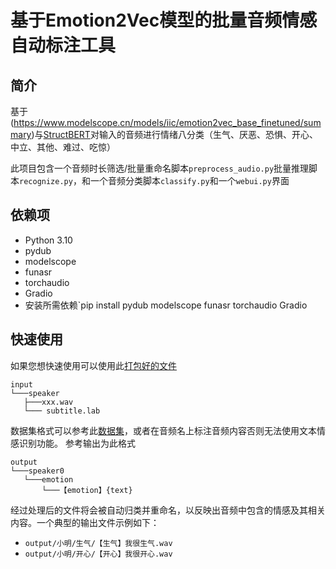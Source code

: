 # 基于Emotion2Vec模型的批量音频情感自动标注工具
## 简介
基于(https://www.modelscope.cn/models/iic/emotion2vec_base_finetuned/summary)与[StructBERT](https://www.modelscope.cn/models/iic/nlp_structbert_emotion-classification_chinese-base/summary)对输入的音频进行情绪八分类（生气、厌恶、恐惧、开心、中立、其他、难过、吃惊）

此项目包含一个音频时长筛选/批量重命名脚本`preprocess_audio.py`批量推理脚本`recognize.py`，和一个音频分类脚本`classify.py`和一个`webui.py`界面

## 依赖项

- Python 3.10
- pydub
- modelscope
- funasr
- torchaudio
- Gradio
- 安装所需依赖`pip install pydub modelscope funasr torchaudio Gradio

## 快速使用

如果您想快速使用可以使用此[打包好的文件](https://www.123pan.com/s/BYgpjv-vdmJv.html)

```
input
└───speaker
   ├───xxx.wav
   └─── subtitle.lab
```
数据集格式可以参考此[数据集](https://github.com/AI-Hobbyist/Genshin_Datasets)，或者在音频名上标注音频内容否则无法使用文本情感识别功能。
参考输出为此格式
```
output
└───speaker0
   └───emotion
       └───【emotion】{text}      
```
经过处理后的文件将会被自动归类并重命名，以反映出音频中包含的情感及其相关内容。一个典型的输出文件示例如下：

- `output/小明/生气/【生气】我很生气.wav`
- `output/小明/开心/【开心】我很开心.wav`


